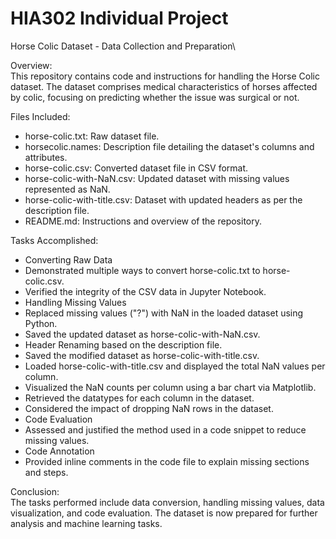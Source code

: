 # HIA302 Individual Project

Horse Colic Dataset - Data Collection and Preparation\

Overview:\
This repository contains code and instructions for handling the Horse Colic dataset. The dataset comprises medical characteristics of horses affected by colic, focusing on predicting whether the issue was surgical or not.

Files Included:
- horse-colic.txt: Raw dataset file.
- horsecolic.names: Description file detailing the dataset's columns and attributes.
- horse-colic.csv: Converted dataset file in CSV format.
- horse-colic-with-NaN.csv: Updated dataset with missing values represented as NaN.
- horse-colic-with-title.csv: Dataset with updated headers as per the description file.
- README.md: Instructions and overview of the repository.

Tasks Accomplished:
- Converting Raw Data
- Demonstrated multiple ways to convert horse-colic.txt to horse-colic.csv.
- Verified the integrity of the CSV data in Jupyter Notebook.
- Handling Missing Values
- Replaced missing values ("?") with NaN in the loaded dataset using Python.
- Saved the updated dataset as horse-colic-with-NaN.csv.
- Header Renaming based on the description file.
- Saved the modified dataset as horse-colic-with-title.csv.
- Loaded horse-colic-with-title.csv and displayed the total NaN values per column.
- Visualized the NaN counts per column using a bar chart via Matplotlib.
- Retrieved the datatypes for each column in the dataset.
- Considered the impact of dropping NaN rows in the dataset.
- Code Evaluation
- Assessed and justified the method used in a code snippet to reduce missing values.
- Code Annotation
- Provided inline comments in the code file to explain missing sections and steps.

Conclusion:\
The tasks performed include data conversion, handling missing values, data visualization, and code evaluation. The dataset is now prepared for further analysis and machine learning tasks.
